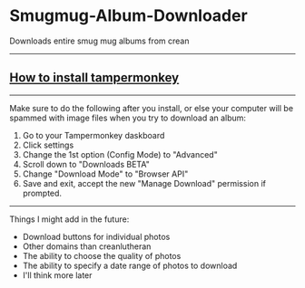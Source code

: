 # Smugmug-Album-Downloader

Downloads entire smug mug albums from crean


___
## [How to install tampermonkey](https://www.youtube.com/watch?v=kjeERqWY04s)
___
Make sure to do the following after you install, or else your computer will be spammed with image files when you try to download an album:

  1) Go to your Tampermonkey daskboard
  2) Click settings
  3) Change the 1st option (Config Mode) to "Advanced"
  4) Scroll down to "Downloads BETA"
  5) Change "Download Mode" to "Browser API"
  6) Save and exit, accept the new "Manage Download" 
     permission if prompted.
___

Things I might add in the future:
 - Download buttons for individual photos
 - Other domains than creanlutheran
 - The ability to choose the quality of photos
 - The ability to specify a date range of photos to download
 - I'll think more later
